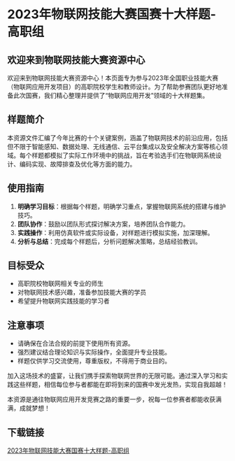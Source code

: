 # 2023年物联网技能大赛国赛十大样题-高职组

## 欢迎来到物联网技能大赛资源中心

欢迎来到物联网技能大赛资源中心！本页面专为参与2023年全国职业技能大赛（物联网应用开发项目）的高职院校学生和教师设计。为了帮助参赛团队更好地准备此次国赛，我们精心整理并提供了“物联网应用开发”领域的十大样题集。

## 样题简介

本资源文件汇编了今年比赛的十个关键案例，涵盖了物联网技术的前沿应用，包括但不限于智能感知、数据处理、无线通信、云平台集成以及安全解决方案等核心领域。每个样题都模拟了实际工作环境中的挑战，旨在考验选手们在物联网系统设计、编码实现、故障排查及优化等方面的能力。

## 使用指南

1. **明确学习目标**：根据每个样题，明确学习重点，掌握物联网系统的搭建与维护技巧。
2. **团队协作**：鼓励以团队形式探讨解决方案，培养团队合作能力。
3. **实践操作**：利用仿真软件或实际设备，对样题进行模拟实施，加深理解。
4. **分析与总结**：完成每个样题后，分析问题解决策略，总结经验教训。

## 目标受众

- 高职院校物联网相关专业的师生
- 对物联网技术感兴趣，准备参加技能大赛的学员
- 希望提升物联网实践技能的学习者

## 注意事项

- 请确保在合法合规的前提下使用所有资源。
- 强烈建议结合理论知识与实际操作，全面提升专业技能。
- 样题仅供学习交流使用，尊重版权，不得用于商业目的。

加入这场技术的盛宴，让我们携手探索物联网世界的无限可能。通过深入学习和实践这些样题，相信每位参与者都能在即将到来的国赛中发光发热，实现自我超越！

本资源是通往物联网应用开发竞赛之路的重要一步，祝每一位参赛者都能收获满满，成就梦想！

## 下载链接

[2023年物联网技能大赛国赛十大样题-高职组](https://pan.quark.cn/s/9f25f5005e2c)
